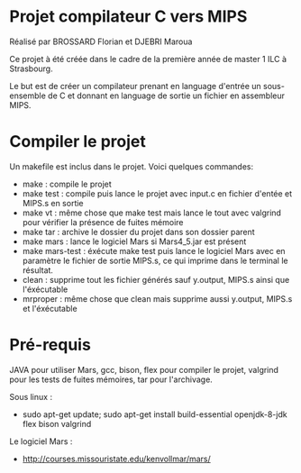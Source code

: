 # Projet compilateur C vers MIPS

Réalisé par BROSSARD Florian et DJEBRI Maroua

Ce projet à été créée dans le cadre de la première année de
master 1 ILC à Strasbourg.

Le but est de créer un compilateur prenant en language d'entrée
un sous-ensemble de C et donnant en language de sortie un fichier en assembleur MIPS.

# Compiler le projet

Un makefile est inclus dans le projet. Voici quelques commandes: 

* make : compile le projet
* make test : compile puis lance le projet avec input.c en fichier d'entée et MIPS.s en sortie
* make vt : même chose que make test mais lance le tout avec valgrind pour vérifier la présence de fuites mémoire
* make tar : archive le dossier du projet dans son dossier parent
* make mars : lance le logiciel Mars si Mars4_5.jar est présent
* make mars-test : éxécute make test puis lance le logiciel Mars avec en paramètre le fichier de sortie MIPS.s, ce qui imprime dans le terminal le résultat.
* clean : supprime tout les fichier générés sauf y.output, MIPS.s ainsi que l'éxécutable
* mrproper : même chose que clean mais supprime aussi y.output, MIPS.s et l'éxécutable

# Pré-requis

JAVA pour utiliser Mars, gcc, bison, flex pour compiler le projet, valgrind pour les tests de fuites mémoires, tar pour l'archivage.

Sous linux :

* sudo apt-get update; sudo apt-get install build-essential openjdk-8-jdk flex bison valgrind

Le logiciel Mars :
* http://courses.missouristate.edu/kenvollmar/mars/